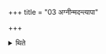 +++
title = "03 अग्नीन्मदन्त्यापा"

+++

<details><summary>थिते</summary>

अग्नीन्मदन्त्यापा३
</details>
